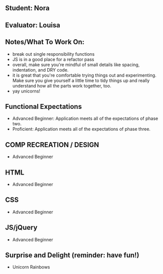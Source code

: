 ## Student: Nora
## Evaluator: Louisa
## Notes/What To Work On:

- break out single responsibility functions
- JS is in a good place for a refactor pass
- overall, make sure you're mindful of small details like spacing, indentation, and DRY code.
- it is great that you're comfortable trying things out and experimenting. Make sure you give yourself a little time to tidy things up and really understand how all the parts work together, too.
- yay unicorns!

## Functional Expectations

* Advanced Beginner: Application meets all of the expectations of phase two.  
* Proficient: Application meets all of the expectations of phase three.  


## COMP RECREATION / DESIGN

* Advanced Beginner   


## HTML

* Advanced Beginner  


## CSS

* Advanced Beginner  


## JS/jQuery

* Advanced Beginner  


## Surprise and Delight (reminder: have fun!)

* Unicorn Rainbows  
